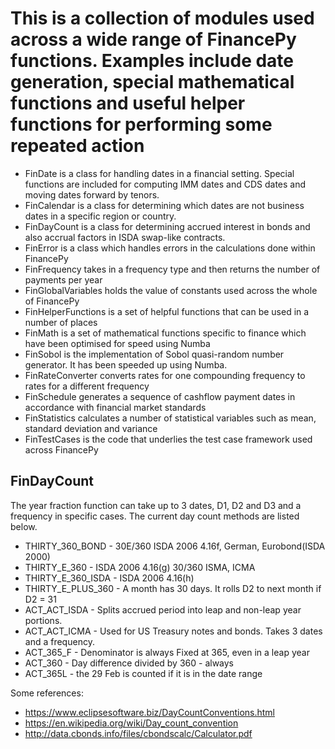 # This is a collection of modules used across a wide range of FinancePy functions. Examples include date generation, special mathematical functions and useful helper functions for performing some repeated action

* FinDate is a class for handling dates in a financial setting. Special functions are included for computing IMM dates and CDS dates and moving dates forward by tenors.
* FinCalendar is a class for determining which dates are not business dates in a specific region or country.
* FinDayCount is a class for determining accrued interest in bonds and also accrual factors in ISDA swap-like contracts.
* FinError is a class which handles errors in the calculations done within FinancePy
* FinFrequency takes in a frequency type and then returns the number of payments per year
* FinGlobalVariables holds the value of constants used across the whole of FinancePy
* FinHelperFunctions is a set of helpful functions that can be used in a number of places
* FinMath is a set of mathematical functions specific to finance which have been optimised for speed using Numba
* FinSobol is the implementation of Sobol quasi-random number generator. It has been speeded up using Numba.
* FinRateConverter converts rates for one compounding frequency to rates for a different frequency
* FinSchedule generates a sequence of cashflow payment dates in accordance with financial market standards
* FinStatistics calculates a number of statistical variables such as mean, standard deviation and variance
* FinTestCases is the code that underlies the test case framework used across FinancePy

## FinDayCount

The year fraction function can take up to 3 dates, D1, D2 and D3 and a frequency in specific cases. The current day count methods are listed below.

* THIRTY_360_BOND - 30E/360 ISDA 2006 4.16f, German, Eurobond(ISDA 2000)
* THIRTY_E_360 - ISDA 2006 4.16(g) 30/360 ISMA, ICMA
* THIRTY_E_360_ISDA - ISDA 2006 4.16(h)
* THIRTY_E_PLUS_360 - A month has 30 days. It rolls D2 to next month if D2 = 31
* ACT_ACT_ISDA - Splits accrued period into leap and non-leap year portions.
* ACT_ACT_ICMA - Used for US Treasury notes and bonds. Takes 3 dates and a frequency.
* ACT_365_F - Denominator is always Fixed at 365, even in a leap year
* ACT_360 - Day difference divided by 360 - always
* ACT_365L - the 29 Feb is counted if it is in the date range

Some references:

* <https://www.eclipsesoftware.biz/DayCountConventions.html>
* <https://en.wikipedia.org/wiki/Day_count_convention>
* <http://data.cbonds.info/files/cbondscalc/Calculator.pdf>
